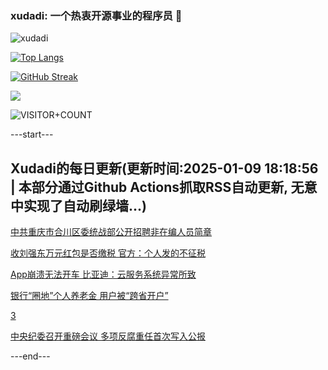 ### xudadi: 一个热衷开源事业的程序员 👋

![xudadi](https://github-readme-stats-git-masterorgs-github-readme-stats-team.vercel.app/api?username=xudadi)

[![Top Langs](https://github-readme-stats.vercel.app/api/top-langs/?username=xudadi)](https://github.com/anuraghazra/github-readme-stats)

[![GitHub Streak](https://streak-stats.demolab.com?user=xudadi&locale=zh_Hans)](https://git.io/streak-stats)

![](https://raw.githubusercontent.com/xudadi/xudadi/main/assets/github-contribution-grid-snake.svg)

![VISITOR+COUNT](https://komarev.com/ghpvc/?username=xudadi&label=VISITOR+COUNT)


---start---

## Xudadi的每日更新(更新时间:2025-01-09 18:18:56 | 本部分通过Github Actions抓取RSS自动更新, 无意中实现了自动刷绿墙...)

[中共重庆市合川区委统战部公开招聘非在编人员简章](https://www.gongkaoleida.com/article/2259608)

[收刘强东万元红包是否缴税 官方：个人发的不征税](https://m.163.com/news/article/JLF29U4M0514R9P4.html)

[App崩溃无法开车 比亚迪：云服务系统异常所致](https://m.163.com/news/article/JLF47IGH05198CJN.html)

[银行“圈地”个人养老金 用户被“跨省开户”](https://m.163.com/news/article/JLF2V6RP055284JB.html)

[3](https://m.163.com/touch/news/sub/domestic)

[中央纪委召开重磅会议 多项反腐重任首次写入公报](https://m.163.com/news/article/JLEUPLLD051482MP.html)

---end---
